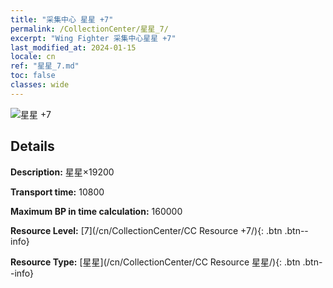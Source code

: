 ```yaml
---
title: "采集中心 星星 +7"
permalink: /CollectionCenter/星星_7/
excerpt: "Wing Fighter 采集中心星星 +7"
last_modified_at: 2024-01-15
locale: cn
ref: "星星_7.md"
toc: false
classes: wide
---
```



![星星 +7](/images/cc/CC_Star_5.png)

## Details

  **Description:** 星星×19200

  **Transport time:** 10800

  **Maximum BP in time calculation:** 160000

  **Resource Level:** [7](/cn/CollectionCenter/CC Resource +7/){: .btn .btn--info}

  **Resource Type:** [星星](/cn/CollectionCenter/CC Resource 星星/){: .btn .btn--info}

